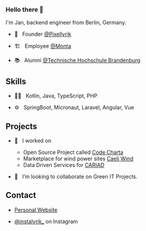 ### Hello there 👋

I'm Jan, backend engineer from Berlin, Germany.

- 🧭 &nbsp; Founder [@Pixellyrik](https://pixellyrik.de)

- 🏗 &nbsp; Employee [@Monta](https://monta.com)

- 📚 &nbsp; Alumni [@Technische Hochschule Brandenburg](https://www.th-brandenburg.de/startseite/)

## Skills
- 👨‍💻  &nbsp; Kotlin, Java, TypeScript, PHP

- ⚙️  &nbsp; SpringBoot, Micronaut, Laravel, Angular, Vue 

## Projects

- 🔭 &nbsp; I worked on
  * Open Source Project called [Code Charta](https://github.com/MaibornWolff/codecharta)
  * Marketplace for wind power sites [Caeli Wind](https://www.caeli-wind.de/home)
  * Data Driven Services for [CARIAD](https://cariad.technology/)

- 👯 &nbsp; I’m looking to collaborate on Green IT Projects.

## Contact
- [Personal Website](http://jannr.de)

- [@instalyrik_](https://instagram.com/instalyrik_) on Instagram

<!--
**jannikr/jannikr** is a ✨ _special_ ✨ repository because its `README.md` (this file) appears on your GitHub profile.

Here are some ideas to get you started:

- 🔭 I’m currently working on ...
- 🌱 I’m currently learning ...
- 👯 I’m looking to collaborate on ...
- 🤔 I’m looking for help with ...
- 💬 Ask me about ...
- 📫 How to reach me: ...
- 😄 Pronouns: ...
- ⚡ Fun fact: ...
-->
